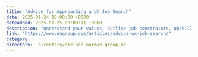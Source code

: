 ```yaml
---
title: "Advice for Approaching a UX Job Search"
date: 2025-01-24 18:00:00 +0000
dateadded: 2025-01-25 00:03:11 +0000
description: "Understand your values, outline job constraints, upskill areas of weakness, leverage your network, and pace yourself to stay motivated and focused."
link: "https://www.nngroup.com/articles/advice-ux-job-search/"
category:
directory: _directory/nielsen-norman-group.md
---
```

